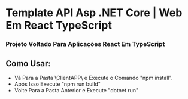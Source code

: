 # Template API Asp .NET Core | Web Em React TypeScript

### Projeto Voltado Para Aplicações React Em TypeScript

## Como Usar:
  - Vá Para a Pasta \ClientAPP\ e Execute o Comando "npm install".
  - Após Isso Execute "npm run build"
  - Volte Para a Pasta Anterior e Execute "dotnet run"
